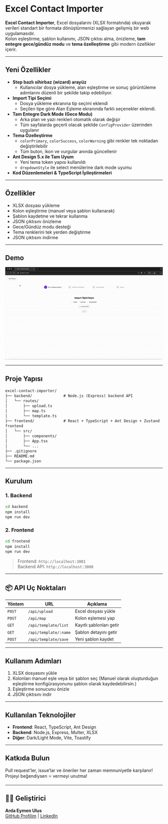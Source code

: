 # Excel Contact Importer

**Excel Contact Importer**, Excel dosyalarını (XLSX formatında) okuyarak verileri standart bir formata dönüştürmenizi sağlayan gelişmiş bir web uygulamasıdır.  
Kolon eşleştirme, şablon kullanımı, JSON çıktısı alma, önizleme, **tam entegre gece/gündüz modu** ve **tema özelleştirme** gibi modern özellikler içerir.

---

## Yeni Özellikler

- **Step bazlı sihirbaz (wizard) arayüz**
  - Kullanıcılar dosya yükleme, alan eşleştirme ve sonuç görüntüleme adımlarını düzenli bir şekilde takip edebiliyor.
- **Import Tipi Seçimi**
  - Dosya yükleme ekranına tip seçimi eklendi
  - Seçilen tipe göre Alan Eşleme ekranında farklı seçenekler eklendi.
- **Tam Entegre Dark Mode (Gece Modu)**
  - Arka plan ve yazı renkleri otomatik olarak değişir
  - Tüm sayfalarda geçerli olacak şekilde `ConfigProvider` üzerinden uygulanır
- **Tema Özelleştirme**
  - `colorPrimary`, `colorSuccess`, `colorWarning` gibi renkler tek noktadan değiştirilebilir
  - Tüm buton, ikon ve vurgular anında güncellenir
- **Ant Design 5.x ile Tam Uyum**
  - Yeni tema token yapısı kullanıldı
  - `dropdownStyle` ile select menülerine dark mode uyumu
- **Kod Düzenlemeleri & TypeScript İyileştirmeleri**

---

## Özellikler

- XLSX dosyası yükleme
- Kolon eşleştirme (manuel veya şablon kullanarak)
- Şablon kaydetme ve tekrar kullanma
- JSON çıktısını önizleme
- Gece/Gündüz modu desteği
- Tema renklerini tek yerden değiştirme
- JSON çıktısını indirme

---

## Demo

![Uygulama Demosu](./frontend/public/screenshots/demo2.gif)

---

## Proje Yapısı

```
excel-contact-importer/
├── backend/              # Node.js (Express) backend API
│   └── routes/
│       ├── upload.ts
│       ├── map.ts
│       └── template.ts
├── frontend/             # React + TypeScript + Ant Design + Zustand frontend
│   └── src/
│       ├── components/
│       ├── App.tsx
│       └── ...
├── .gitignore
├── README.md
└── package.json
```

---

## Kurulum

### 1. Backend

```bash
cd backend
npm install
npm run dev
```

### 2. Frontend

```bash
cd frontend
npm install
npm run dev
```

> Frontend: `http://localhost:3001`  
> Backend API: `http://localhost:3000`

---

## 📦 API Uç Noktaları

| Yöntem | URL                   | Açıklama                 |
| ------ | --------------------- | ------------------------ |
| `POST` | `/api/upload`         | Excel dosyası yükle      |
| `POST` | `/api/map`            | Kolon eşlemesi yap       |
| `GET`  | `/api/template/list`  | Kayıtlı şablonları getir |
| `GET`  | `/api/template/:name` | Şablon detayını getir    |
| `POST` | `/api/template/save`  | Yeni şablon kaydet       |

---

## Kullanım Adımları

1. XLSX dosyasını yükle
2. Kolonları manuel eşle veya bir şablon seç (Manuel olarak oluşturduğun eşleştirme konfigürasyonunu şablon olarak kaydedebilirsin.)
3. Eşleştirme sonucunu önizle
4. JSON çıktısını indir

---

## Kullanılan Teknolojiler

- **Frontend**: React, TypeScript, Ant Design
- **Backend**: Node.js, Express, Multer, XLSX
- **Diğer**: Dark/Light Mode, Vite, Toastify

---

## Katkıda Bulun

Pull request’ler, issue’lar ve öneriler her zaman memnuniyetle karşılanır!  
Projeyi beğendiysen ⭐ vermeyi unutma!

---

## 🧑‍💻 Geliştirici

**Arda Eymen Ulus**  
[GitHub Profilim](https://github.com/ardaeu) | [LinkedIn](https://linkedin.com/in/ardaeu)
